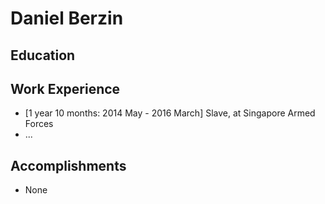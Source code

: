 # Daniel Berzin

## Education

## Work Experience

* [1 year 10 months: 2014 May - 2016 March] Slave, at Singapore Armed Forces
* ...

## Accomplishments

* None
